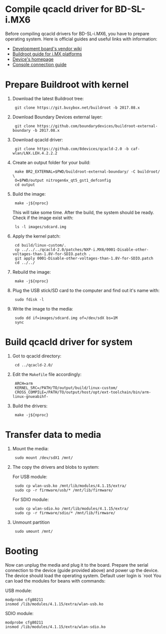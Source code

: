 Compile qcacld driver for BD-SL-i.MX6
=====================================

Before compiling qcacld drivers for BD-SL-i.MX6, you have to prepare operating system. Here is official guides and useful links with information:
 - [Development board's vendor wiki](https://boundarydevices.com/wiki/ "Boundary devices wiki")
 - [Buildroot guide for i.MX platforms](https://boundarydevices.com/buildroot-2017-08-imx-platforms/ "Buildroot preparation guide")
 - [Device's homepage](https://boundarydevices.com/product/sabre-lite-imx6-sbc/ "Specification for BD-SL-i.MX6")
 - [Console connection guide](https://boundarydevices.com/just-getting-started/ "How to connect serial console")

# Prepare Buildroot with kernel

1. Download the latest Buildroot tree:

		git clone https://git.busybox.net/buildroot -b 2017.08.x

2. Download Boundary Devices external layer:

		git clone https://github.com/boundarydevices/buildroot-external-boundary -b 2017.08.x

3. Download qcacld driver:

		git clone https://github.com/8devices/qcacld-2.0 -b caf-wlan/LNX.LEH.4.2.2.2

4. Create an output folder for your build:

		make BR2_EXTERNAL=$PWD/buildroot-external-boundary/ -C buildroot/ \
		O=$PWD/output nitrogen6x_qt5_gst1_defconfig
		cd output

5. Build the image:

		make -j${nproc}

	This will take some time.
	After the build, the system should be ready. Check if the image exist with:

		ls -l images/sdcard.img

6. Apply the kernel patch:

		cd build/linux-custom/.
		cp ../../../qcacld-2.0/patches/NXP-i.MX6/0001-Disable-other-voltages-than-1.8V-for-SDIO.patch .
		git apply 0001-Disable-other-voltages-than-1.8V-for-SDIO.patch
		cd ../../

7. Rebuild the image:

		make -j${nproc}

8. Plug the USB stick/SD card to the computer and find out it's name with:

		sudo fdisk -l

9. Write the image to the media:

		sudo dd if=images/sdcard.img of=/dev/sdX bs=1M
		sync

# Build qcacld driver for system

1. Got to qcacld directory:

		cd ../qcacld-2.0/

2. Edit the `Makefile` file accordingly:

		ARCH=arm
		KERNEL_SRC=/PATH/TO/output/build/linux-custom/
		CROSS_COMPILE=/PATH/TO/output/host/opt/ext-toolchain/bin/arm-linux-gnueabihf-

3. Build the drivers:

		make -j${nproc}

# Transfer data to media

1. Mount the media:

		sudo mount /dev/sdX1 /mnt/

2. The copy the drivers and blobs to system:

	For USB module:

		sudo cp wlan-usb.ko /mnt/lib/modules/4.1.15/extra/
		sudo cp -r firmware/usb/* /mnt/lib/firmware/

	For SDIO module:

		sudo cp wlan-sdio.ko /mnt/lib/modules/4.1.15/extra/
		sudo cp -r firmware/sdio/* /mnt/lib/firmware/

3. Unmount partition

		sudo umount /mnt/

# Booting

Now can unplug the media and plug it to the board.
Prepare the serial connection to the device (guide provided above) and power up the device.
The device should load the operating system. 
Default user login is `root
You can load the modules for beans with commands:

USB module:

	modprobe cfg80211
	insmod /lib/modules/4.1.15/extra/wlan-usb.ko

SDIO module:

	modprobe cfg80211
	insmod /lib/modules/4.1.15/extra/wlan-sdio.ko
